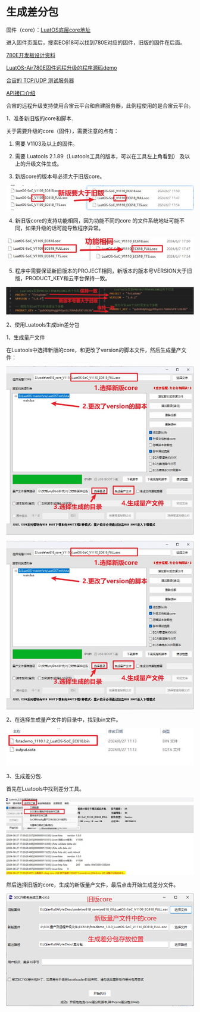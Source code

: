 # 生成差分包

固件（core）：[LuatOS底层core地址](https://gitee.com/openLuat/LuatOS/releases)

进入固件页面后，搜索EC618可以找到780E对应的固件，旧版的固件在后面。

[780E开发板设计资料](https://cdn.openluat-luatcommunity.openluat.com/attachment/20240819170318674_Air780E_硬件设计手册_V1.3.3.pdf)

[LuatOS-Air780E固件远程升级的程序源码demo](https://gitee.com/openLuat/LuatOS-Air780E/tree/master/demo/Air780E的LuatOS开发快速入门文档适配demo/5.Air780E固件的远程升级)

[合宙的 TCP/UDP 测试服务器](https://iot.openluat.com/cloud/main)

[API接口介绍](https://wiki.luatos.com/api/libs/libfota.html)

合宙的远程升级支持使用合宙云平台和自建服务器，此例程使用的是合宙云平台。

1、准备新旧版的core和脚本.

关于需要升级的core（固件），需要注意的点有：

1. 需要 V1103及以上的固件。

2. 需要 Luatools 2.1.89（Luatools工具的版本，可以在工具左上角看到） 及以上的升级文件生成。

3. 新版core的版本号必须大于旧版core。

![chafencore1.jpg](./image/chafencore1.jpg)

4. 新旧版core的支持功能相同，因为功能不同的core 的文件系统地址可能不同，如果升级的话可能导致程序异常。

![chafencore2.jpg](./image/chafencore2.jpg)

5. 程序中需要保证新旧版本的PROJECT相同，新版本的版本号VERSION大于旧版，PRODUCT_KEY和云平台保持一致。

![chafencore3.jpg](./image/chafencore3.jpg)

2、使用Luatools生成bin差分包

1、生成量产文件

在Luatools中选择新版的core，和更改了version的脚本文件，然后生成量产文件：

![chafencore4.jpg](./image/chafencore5.jpg)

![chafencore5.jpg](./image/chafencore5.jpg)

2、在选择生成量产文件的目录中，找到bin文件。

![chafencore6.jpg](./image/chafencore6.jpg)

3、生成差分包.

首先在Luatools中找到差分工具。

![chafencore7.jpg](./image/chafencore7.jpg)

然后选择旧版的core，生成的新版量产文件，最后点击开始生成差分文件。

![chafencore8.jpg](./image/chafencore8.jpg)
